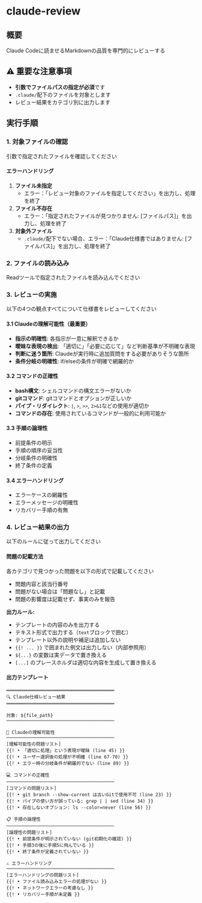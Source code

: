 # claude-review

## 概要

Claude Codeに読ませるMarkdownの品質を専門的にレビューする

## ⚠️ 重要な注意事項

- **引数でファイルパスの指定が必須**です
- `.claude/`配下のファイルを対象とします
- レビュー結果をカテゴリ別に出力します

## 実行手順

### 1. 対象ファイルの確認

引数で指定されたファイルを確認してください

#### エラーハンドリング

1. **ファイル未指定**
   - エラー：「レビュー対象のファイルを指定してください」を出力し、処理を終了
2. **ファイル不存在**
   - エラー：「指定されたファイルが見つかりません: [ファイルパス]」を出力し、処理を終了
3. **対象外ファイル**
   - `.claude/`配下でない場合、エラー：「Claude仕様書ではありません: [ファイルパス]」を出力し、処理を終了

### 2. ファイルの読み込み

Readツールで指定されたファイルを読み込んでください

### 3. レビューの実施

以下の4つの観点すべてについて仕様書をレビューしてください

#### 3.1 Claudeの理解可能性（最重要）

- **指示の明確性**: 各指示が一意に解釈できるか
- **曖昧な表現の検出**: 「適切に」「必要に応じて」など判断基準が不明確な表現
- **判断に迷う箇所**: Claudeが実行時に追加質問をする必要がありそうな箇所
- **条件分岐の明確性**: if/elseの条件が明確で網羅的か

#### 3.2 コマンドの正確性

- **bash構文**: シェルコマンドの構文エラーがないか
- **gitコマンド**: gitコマンドとオプションが正しいか
- **パイプ・リダイレクト**: `|`, `>`, `>>`, `2>&1`などの使用が適切か
- **コマンドの存在**: 使用されているコマンドが一般的に利用可能か

#### 3.3 手順の論理性

- 前提条件の明示
- 手順の順序の妥当性
- 分岐条件の明確性
- 終了条件の定義

#### 3.4 エラーハンドリング

- エラーケースの網羅性
- エラーメッセージの明確性
- リカバリー手順の有無

### 4. レビュー結果の出力

以下のルールに従って出力してください

#### 問題の記載方法

各カテゴリで見つかった問題を以下の形式で記載してください

- 問題内容と該当行番号
- 問題がない場合は「問題なし」と記載
- 問題の影響度は記載せず、事実のみを報告

**出力ルール:**

- テンプレートの内容のみを出力する
- テキスト形式で出力する（```text```ブロックで囲む）
- テンプレート以外の説明や補足は追加しない
- `{{! ... }}` で囲まれた例文は出力しない（内部参照用）
- `${...}` の変数は実データで置き換える
- `[...]` のプレースホルダは適切な内容を生成して置き換える

#### 出力テンプレート

```text
════════════════════════════════════════
🔍 Claude仕様レビュー結果
════════════════════════════════════════

対象: ${file_path}
────────────────────────────────────────

🧠 Claudeの理解可能性
────────────────────────────────────────
[理解可能性の問題リスト]
{{! • 「適切に処理」という表現が曖昧 (line 45) }}
{{! • ユーザー選択後の処理が不明確 (line 67-70) }}
{{! • エラー時の分岐条件が網羅的でない (line 89) }}

💻 コマンドの正確性
────────────────────────────────────────
[コマンドの問題リスト]
{{! • git branch --show-current は古いGitで使用不可 (line 23) }}
{{! • パイプの使い方が誤っている: grep | | sed (line 34) }}
{{! • 存在しないオプション: ls --color=never (line 56) }}

📋 手順の論理性
────────────────────────────────────────
[論理性の問題リスト]
{{! • 前提条件が明示されていない (git初期化の確認) }}
{{! • 手順3の後に手順5に飛んでいる }}
{{! • 終了条件が定義されていない }}

⚠️ エラーハンドリング
────────────────────────────────────────
[エラーハンドリングの問題リスト]
{{! • ファイル読み込みエラーの処理がない }}
{{! • ネットワークエラーの考慮なし }}
{{! • リカバリー手順が未定義 }}
```
